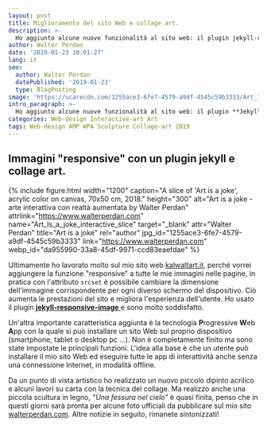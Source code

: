 ```yaml
---
layout: post
title: Miglioramento del sito Web e collage art.
description: >-
  Ho aggiunto alcune nuove funzionalità al sito web: il plugin jekyll-responsive-image e la funzionalità Progressive Web App. Alcuni collage artistici e una nuova scultura di legno di Kalwalt, Walter Perdan.
author: Walter Perdan
date: '2019-01-23 10:01:27'
lang: it
seo:
  author: Walter Perdan
  datePublished: '2019-01-23'
  type: BlogPosting
image: 'https://ucarecdn.com/1255ace3-6fe7-4579-a9df-4545c59b3333/Art_Is_a_joke_interactive_slice.jpg'
intro_paragraph: >-
  Ho aggiunto alcune nuove funzionalità al sito web: il plugin **Jekyll-responsive-image** e la funzionalità **P**rogressive **W**eb **A**pp. Alcuni collage artistici e una nuova scultura di legno di Kalwalt, Walter Perdan.
categories: Web-design Interactive-art Art
tags: Web-design AMP WPA Sculpture Collage-art 2019
---
```

## Immagini "responsive" con un plugin jekyll e collage art.

{% include figure.html width="1200" caption="A slice of 'Art is a joke', acrylic color on canvas, 70x50 cm, 2018." height="300" alt="Art is a joke - arte interattiva con realtà aumentata by Walter Perdan" attrlink="https://www.walterperdan.com" name="Art_Is_a_joke_interactive_slice" target="_blank" attr="Walter Perdan" title="Art is a joke" rel="author" jpg_id="1255ace3-6fe7-4579-a9df-4545c59b3333" link="https://www.walterperdan.com" webp_id="da955990-33a8-45df-9971-ccd83eaefdae" %}

Ultimamente ho lavorato molto sul mio sito web [kalwaltart.it](https://www.kalwaltart.it), perché vorrei aggiungere la funzione "responsive" a tutte le mie immagini nelle pagine, in pratica con l'attributo `srcset` è possibile cambiare la dimensione dell'immagine corrispondente per ogni diverso schermo del dispositivo. Ciò aumenta le prestazioni del sito e migliora l'esperienza dell'utente. Ho usato il plugin [**jekyll-responsive-image** ](https://github.com/wildlyinaccurate/jekyll-responsive-image) e sono molto soddisfatto.

Un'altra importante caratteristica aggiunta è la tecnologia **P**rogressive **W**eb **A**pp con la quale si può installare un sito Web sul proprio dispositivo (smartphone, tablet o desktop pc ...). Non è completamente finito ma sono state impostate le principali funzioni. L'idea alla base è che un utente può installare il mio sito Web ed eseguire tutte le app di interattività anche senza una connessione Internet, in modalità offline.

Da un punto di vista artistico ho realizzato un nuovo piccolo dipinto acrilico e alcuni lavori su carta con la tecnica del collage. Ma realizzo anche una piccola scultura in legno, _"Una fessura nel cielo"_  è quasi finita, penso che in questi giorni sarà pronta per alcune foto ufficiali da pubblicare sul mio sito [walterperdan.com](https://www.walterperdan.com). Altre notizie in seguito, rimanete sintonizzati!
